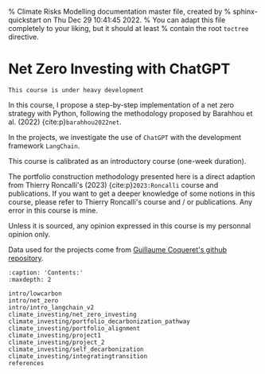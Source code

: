 % Climate Risks Modelling documentation master file, created by
% sphinx-quickstart on Thu Dec 29 10:41:45 2022.
% You can adapt this file completely to your liking, but it should at least
% contain the root `toctree` directive.

# Net Zero Investing with ChatGPT


```{warning}
This course is under heavy development
```

In this course, I propose a step-by-step implementation of a net zero strategy with Python, following the methodology proposed by Barahhou et al. (2022) {cite:p}`barahhou2022net`.

In the projects, we investigate the use of `ChatGPT` with the development framework `LangChain`.

This course is calibrated as an introductory course (one-week duration).

The portfolio construction methodology presented here is a direct adaption from Thierry Roncalli's (2023)  {cite:p}`2023:Roncalli` course and publications. If you want to get a deeper knowledge of some notions in this course, please refer to Thierry Roncalli's course and / or publications.
Any error in this course is mine. 

Unless it is sourced, any opinion expressed in this course is my personnal opinion only. 

Data used for the projects come from [Guillaume Coqueret's github repository](https://github.com/shokru/carbon_emissions).

```{toctree}
:caption: 'Contents:'
:maxdepth: 2

intro/lowcarbon
intro/net_zero
intro/intro_langchain_v2
climate_investing/net_zero_investing
climate_investing/portfolio_decarbonization_pathway
climate_investing/portfolio_alignment
climate_investing/project1
climate_investing/project_2
climate_investing/self_decarbonization
climate_investing/integratingtransition
references
```